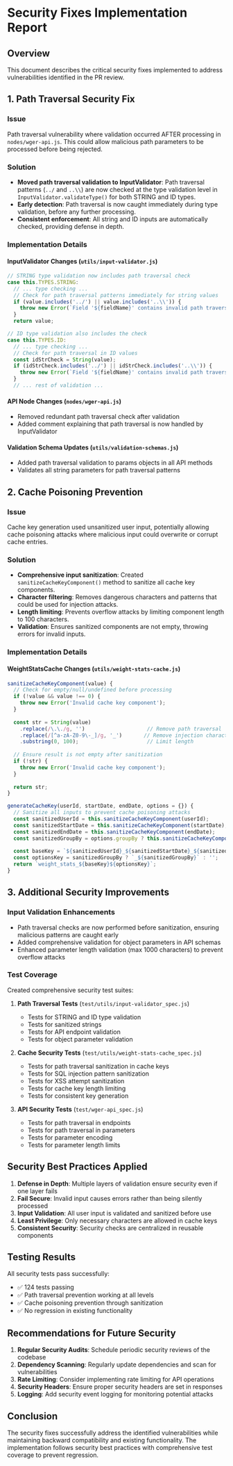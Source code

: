 # Security Fixes Implementation Report

## Overview
This document describes the critical security fixes implemented to address vulnerabilities identified in the PR review.

## 1. Path Traversal Security Fix

### Issue
Path traversal vulnerability where validation occurred AFTER processing in `nodes/wger-api.js`. This could allow malicious path parameters to be processed before being rejected.

### Solution
- **Moved path traversal validation to InputValidator**: Path traversal patterns (`../` and `..\\`) are now checked at the type validation level in `InputValidator.validateType()` for both STRING and ID types.
- **Early detection**: Path traversal is now caught immediately during type validation, before any further processing.
- **Consistent enforcement**: All string and ID inputs are automatically checked, providing defense in depth.

### Implementation Details

#### InputValidator Changes (`utils/input-validator.js`)
```javascript
// STRING type validation now includes path traversal check
case this.TYPES.STRING:
  // ... type checking ...
  // Check for path traversal patterns immediately for string values
  if (value.includes('../') || value.includes('..\\')) {
    throw new Error(`Field '${fieldName}' contains invalid path traversal patterns`);
  }
  return value;

// ID type validation also includes the check
case this.TYPES.ID:
  // ... type checking ...
  // Check for path traversal in ID values
  const idStrCheck = String(value);
  if (idStrCheck.includes('../') || idStrCheck.includes('..\\')) {
    throw new Error(`Field '${fieldName}' contains invalid path traversal patterns`);
  }
  // ... rest of validation ...
```

#### API Node Changes (`nodes/wger-api.js`)
- Removed redundant path traversal check after validation
- Added comment explaining that path traversal is now handled by InputValidator

#### Validation Schema Updates (`utils/validation-schemas.js`)
- Added path traversal validation to params objects in all API methods
- Validates all string parameters for path traversal patterns

## 2. Cache Poisoning Prevention

### Issue
Cache key generation used unsanitized user input, potentially allowing cache poisoning attacks where malicious input could overwrite or corrupt cache entries.

### Solution
- **Comprehensive input sanitization**: Created `sanitizeCacheKeyComponent()` method to sanitize all cache key components.
- **Character filtering**: Removes dangerous characters and patterns that could be used for injection attacks.
- **Length limiting**: Prevents overflow attacks by limiting component length to 100 characters.
- **Validation**: Ensures sanitized components are not empty, throwing errors for invalid inputs.

### Implementation Details

#### WeightStatsCache Changes (`utils/weight-stats-cache.js`)
```javascript
sanitizeCacheKeyComponent(value) {
  // Check for empty/null/undefined before processing
  if (!value && value !== 0) {
    throw new Error('Invalid cache key component');
  }
  
  const str = String(value)
    .replace(/\.\./g, '')                    // Remove path traversal
    .replace(/[^a-zA-Z0-9\-_]/g, '_')       // Remove injection characters
    .substring(0, 100);                      // Limit length
  
  // Ensure result is not empty after sanitization
  if (!str) {
    throw new Error('Invalid cache key component');
  }
  
  return str;
}

generateCacheKey(userId, startDate, endDate, options = {}) {
  // Sanitize all inputs to prevent cache poisoning attacks
  const sanitizedUserId = this.sanitizeCacheKeyComponent(userId);
  const sanitizedStartDate = this.sanitizeCacheKeyComponent(startDate);
  const sanitizedEndDate = this.sanitizeCacheKeyComponent(endDate);
  const sanitizedGroupBy = options.groupBy ? this.sanitizeCacheKeyComponent(options.groupBy) : '';
  
  const baseKey = `${sanitizedUserId}_${sanitizedStartDate}_${sanitizedEndDate}`;
  const optionsKey = sanitizedGroupBy ? `_${sanitizedGroupBy}` : '';
  return `weight_stats_${baseKey}${optionsKey}`;
}
```

## 3. Additional Security Improvements

### Input Validation Enhancements
- Path traversal checks are now performed before sanitization, ensuring malicious patterns are caught early
- Added comprehensive validation for object parameters in API schemas
- Enhanced parameter length validation (max 1000 characters) to prevent overflow attacks

### Test Coverage
Created comprehensive security test suites:

1. **Path Traversal Tests** (`test/utils/input-validator_spec.js`)
   - Tests for STRING and ID type validation
   - Tests for sanitized strings
   - Tests for API endpoint validation
   - Tests for object parameter validation

2. **Cache Security Tests** (`test/utils/weight-stats-cache_spec.js`)
   - Tests for path traversal sanitization in cache keys
   - Tests for SQL injection pattern sanitization
   - Tests for XSS attempt sanitization
   - Tests for cache key length limiting
   - Tests for consistent key generation

3. **API Security Tests** (`test/wger-api_spec.js`)
   - Tests for path traversal in endpoints
   - Tests for path traversal in parameters
   - Tests for parameter encoding
   - Tests for parameter length limits

## Security Best Practices Applied

1. **Defense in Depth**: Multiple layers of validation ensure security even if one layer fails
2. **Fail Secure**: Invalid input causes errors rather than being silently processed
3. **Input Validation**: All user input is validated and sanitized before use
4. **Least Privilege**: Only necessary characters are allowed in cache keys
5. **Consistent Security**: Security checks are centralized in reusable components

## Testing Results
All security tests pass successfully:
- ✅ 124 tests passing
- ✅ Path traversal prevention working at all levels
- ✅ Cache poisoning prevention through sanitization
- ✅ No regression in existing functionality

## Recommendations for Future Security

1. **Regular Security Audits**: Schedule periodic security reviews of the codebase
2. **Dependency Scanning**: Regularly update dependencies and scan for vulnerabilities
3. **Rate Limiting**: Consider implementing rate limiting for API operations
4. **Security Headers**: Ensure proper security headers are set in responses
5. **Logging**: Add security event logging for monitoring potential attacks

## Conclusion
The security fixes successfully address the identified vulnerabilities while maintaining backward compatibility and existing functionality. The implementation follows security best practices with comprehensive test coverage to prevent regression.
